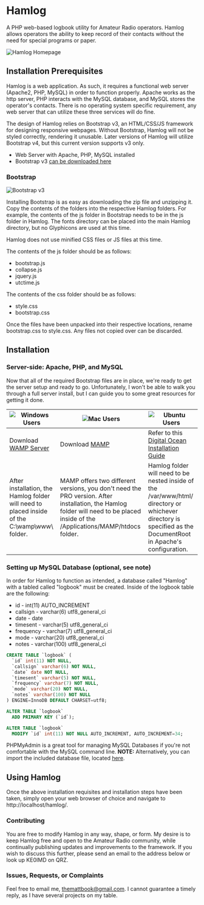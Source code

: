 # Hamlog
A PHP web-based logbook utility for Amateur Radio operators. Hamlog allows operators the ability to keep record of their contacts without the need for special programs or paper.

![Hamlog Homepage](https://raw.githubusercontent.com/themattbook/hamlog/master/examples/hamlog.png)

## Installation Prerequisites
Hamlog is a web application. As such, it requires a functional web server (Apache2, PHP, MySQL) in order to function properly. Apache works as the http server, PHP interacts with the MySQL database, and MySQL stores the operator's contacts. There is no operating system specific requirement, any web server that can utilize these three services will do fine.

The design of Hamlog relies on Bootstrap v3, an HTML/CSS/JS framework for designing responsive webpages. Without Bootstrap, Hamlog will not be styled correctly, rendering it unusable. Later versions of Hamlog will utilize Bootstrap v4, but this current version supports v3 only.

* Web Server with Apache, PHP, MySQL installed
* Bootstrap v3 [can be downloaded here](https://github.com/twbs/bootstrap/releases/download/v3.3.7/bootstrap-3.3.7-dist.zip)

### Bootstrap

![Bootstrap v3](http://videotutorialspoint.com/wp-content/uploads/2016/04/Bootstrap-Tutorial.png)

Installing Bootstrap is as easy as downloading the zip file and unzipping it. Copy the contents of the folders into the respective Hamlog folders. For example, the contents of the js folder in Bootstrap needs to be in the js folder in Hamlog. The fonts directory can be placed into the main Hamlog directory, but no Glyphicons are used at this time.

Hamlog does not use minified CSS files or JS files at this time.

The contents of the js folder should be as follows:
* bootstrap.js
* collapse.js
* jquery.js
* utctime.js

The contents of the css folder should be as follows:
* style.css
* bootstrap.css

Once the files have been unpacked into their respective locations, rename bootstrap.css to style.css. Any files not copied over can be discarded.

## Installation
### Server-side: Apache, PHP, and MySQL
Now that all of the required Bootstrap files are in place, we're ready to get the server setup and ready to go. Unfortunately, I won't be able to walk you through a full server install, but I can guide you to some great resources for getting it done.

![Windows Users](http://www.fluxbytes.com/wp-content/uploads/2014/10/windows-logo.png) |![Mac Users](http://getmyle.com/wp-content/uploads/2015/09/Apple-Icon.png)|![Ubuntu Users](https://i.downloadatoz.com/download/icon2/d/b/a/d9e404950c6c5a598eea2b69bc4f4abd.jpg)
-------------------------------------------------------------------------------------- | -------------------------------------------------------------------------------------- | -------------------------------------------------------------------------------------------------------------
Download [WAMP Server](http://www.wampserver.com/en/) | Download [MAMP](https://www.mamp.info/en/) | Refer to this [Digital Ocean Installation Guide](https://www.digitalocean.com/community/tutorials/how-to-install-linux-apache-mysql-php-lamp-stack-on-ubuntu-16-04)
After installation, the Hamlog folder will need to placed inside of the C:\wamp\www\ folder. | MAMP offers two different versions, you don't need the PRO version. After installation, the Hamlog folder will need to be placed inside of the /Applications/MAMP/htdocs folder. | Hamlog folder will need to be nested inside of the /var/www/html/ directory or whichever directory is specified as the DocumentRoot in Apache's configuration.

### Setting up MySQL Database (optional, see note)
In order for Hamlog to function as intended, a database called "Hamlog" with a tabled called "logbook" must be created. Inside of the logbook table are the following:
* id - int(11) AUTO_INCREMENT
* callsign - varchar(6) utf8_general_ci
* date - date
* timesent - varchar(5) utf8_general_ci
* frequency - varchar(7) utf8_general_ci
* mode - varchar(20) utf8_general_ci
* notes - varchar(100) utf8_general_ci
```SQL
CREATE TABLE `logbook` (
  `id` int(11) NOT NULL,
  `callsign` varchar(6) NOT NULL,
  `date` date NOT NULL,
  `timesent` varchar(5) NOT NULL,
  `frequency` varchar(7) NOT NULL,
  `mode` varchar(20) NOT NULL,
  `notes` varchar(100) NOT NULL
) ENGINE=InnoDB DEFAULT CHARSET=utf8;
```
```SQL
ALTER TABLE `logbook`
  ADD PRIMARY KEY (`id`);
```
```SQL
ALTER TABLE `logbook`
  MODIFY `id` int(11) NOT NULL AUTO_INCREMENT, AUTO_INCREMENT=34;
```
PHPMyAdmin is a great tool for managing MySQL Databases if you're not comfortable with the MySQL command line. **NOTE:** Alternatively, you can import the included database file, located [here](https://github.com/themattbook/hamlog/blob/master/examples/hamlog.sql).

## Using Hamlog
Once the above installation requisites and installation steps have been taken, simply open your web browser of choice and navigate to http://localhost/hamlog/.
### Contributing
You are free to modify Hamlog in any way, shape, or form. My desire is to keep Hamlog free and open to the Amateur Radio community, while continually publishing updates and improvements to the framework. If you wish to discuss this further, please send an email to the address below or look up KE0IMD on QRZ. 
### Issues, Requests, or Complaints
Feel free to email me, themattbook@gmail.com. I cannot guarantee a timely reply, as I have several projects on my table.
